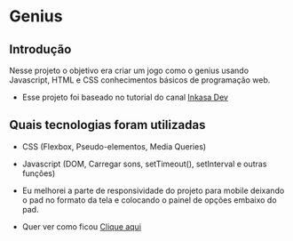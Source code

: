 # Genius

## Introdução

Nesse projeto o objetivo era criar um jogo como o genius usando Javascript, HTML e CSS conhecimentos básicos de programação web.

- Esse projeto foi baseado no tutorial do canal [Inkasa Dev](https://github.com/inkasadev/genius-starter-files)

## Quais tecnologias foram utilizadas

- CSS (Flexbox, Pseudo-elementos, Media Queries)
- Javascript (DOM, Carregar sons, setTimeout(), setInterval e outras funções)
- Eu melhorei a parte de responsividade do projeto para mobile deixando o pad no formato da tela e colocando o painel de opções embaixo do pad.

- Quer ver como ficou [Clique aqui](https://luizgtogni.github.io/game-genius-javascript/)